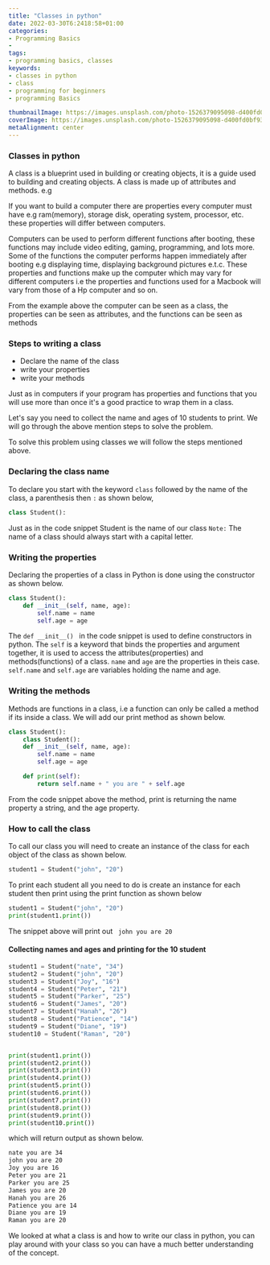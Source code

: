 ```yaml
---
title: "Classes in python"
date: 2022-03-30T6:2418:58+01:00
categories:
- Programming Basics
- 
tags:
- programming basics, classes
keywords: 
- classes in python
- class
- programming for beginners
- programming Basics

thumbnailImage: https://images.unsplash.com/photo-1526379095098-d400fd0bf935?ixlib=rb-1.2.1&ixid=MnwxMjA3fDB8MHxzZWFyY2h8M3x8cHl0aG9uJTIwY2xhc3Nlc3xlbnwwfHwwfHw%3D&auto=format&fit=crop&w=500&q=60
coverImage: https://images.unsplash.com/photo-1526379095098-d400fd0bf935?ixlib=rb-1.2.1&ixid=MnwxMjA3fDB8MHxzZWFyY2h8M3x8cHl0aG9uJTIwY2xhc3Nlc3xlbnwwfHwwfHw%3D&auto=format&fit=crop&w=500&q=60
metaAlignment: center
---
```


### Classes in python

A class is a blueprint used in building or creating objects, it is a guide used to building and creating objects. A class is made up of attributes and methods. e.g

If you want to build a computer there are properties every computer must have e.g ram(memory), storage disk, operating system, processor, etc. these properties will differ between computers.

Computers can be used to perform different functions after booting, these functions may include video editing, gaming, programming, and lots more. Some of the functions the computer performs happen immediately after booting e.g displaying time, displaying background pictures e.t.c. These properties and functions make up the computer which may vary for different computers i.e the properties and functions used for a Macbook will vary from those of a Hp computer and so on.

From the example above the computer can be seen as a class, the properties can be seen as attributes, and the functions can be seen as methods

### Steps to writing a class
- Declare the name of the class
- write your properties
- write your methods

Just as in computers if your program has properties and functions that you will use more than once it's a good practice to wrap them in a class. 

Let's say you need to collect the name and ages of 10 students to print. We will go through the above mention steps to solve the problem.

To solve this problem using classes we will follow the steps mentioned above.

### Declaring the class name
To declare you start with the keyword `class` followed by the name of the class, a parenthesis then `:` as shown below,
```python
class Student():
```
Just as in the code snippet Student is the name of our class
`Note:` The name of a class should always start with a capital letter.

### Writing the properties
Declaring the properties of a class in Python is done using the constructor as shown below.
```python
class Student():
    def __init__(self, name, age):
        self.name = name
        self.age = age
```
The `def __init__() ` in the code snippet is used to define constructors in python. The `self` is a keyword that binds the properties and argument together, it is used to access the attributes(properties) and methods(functions) of a class. `name` and `age` are the properties in theis case. `self.name` and `self.age` are variables holding the name and age.

### Writing the methods
Methods are functions in a class, i.e a function can only be called a method if its inside a class. We will add our print method as shown below.
```python
class Student():
    class Student():
    def __init__(self, name, age):
        self.name = name
        self.age = age

    def print(self):
        return self.name + " you are " + self.age
```
From the code snippet above the method, print is returning the name property a string, and the age property.

### How to call the class
To call our class you will need to create an instance of the class for each object of the class as shown below.
```python
student1 = Student("john", "20")
```
To print each student all you need to do is create an instance for each student then print using the print function as shown below
```python
student1 = Student("john", "20")
print(student1.print())
```
The snippet above will print out ``` john you are 20``` 

#### Collecting names and ages and printing for the 10 student

```python
student1 = Student("nate", "34")
student2 = Student("john", "20")
student3 = Student("Joy", "16")
student4 = Student("Peter", "21")
student5 = Student("Parker", "25")
student6 = Student("James", "20")
student7 = Student("Hanah", "26")
student8 = Student("Patience", "14")
student9 = Student("Diane", "19")
student10 = Student("Raman", "20")


print(student1.print())
print(student2.print())
print(student3.print())
print(student4.print())
print(student5.print())
print(student6.print())
print(student7.print())
print(student8.print())
print(student9.print())
print(student10.print())
```

which will return output as shown below.
```bash
nate you are 34
john you are 20
Joy you are 16
Peter you are 21
Parker you are 25
James you are 20
Hanah you are 26
Patience you are 14
Diane you are 19
Raman you are 20
```
We looked at what a class is and how to write our class in python, you can play around with your class so you can have a much better understanding of the concept.